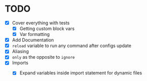 # TODO
- [X] Cover everything with tests 
  - [X] Getting custom block vars 
  - [X] Var formatting 
- [X] Add Documentation
- [X] `reload` variable to run any command after configs update
- [X] Aliasing
- [X] `only` as the opposite to `ignore`
- [X] Imports
  - [X] Expand variables inside import statement for dynamic files

